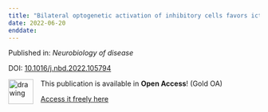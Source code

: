 ```yaml
---
title: "Bilateral optogenetic activation of inhibitory cells favors ictogenesis."
date: 2022-06-20
enddate:
---
```


Published in: *Neurobiology of disease*

DOI: [10.1016/j.nbd.2022.105794](https://doi.org/10.1016/j.nbd.2022.105794)

<img src="https://upload.wikimedia.org/wikipedia/commons/thumb/7/77/Open_Access_logo_PLoS_transparent.svg/800px-Open_Access_logo_PLoS_transparent.svg.png" alt="drawing" width="50" align="left"/> &nbsp;&nbsp;&nbsp;This publication is available in **Open Access**! (Gold OA)

&nbsp;&nbsp;&nbsp;[Access it freely here](https://doi.org/10.1016/j.nbd.2022.105794
)

